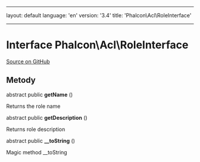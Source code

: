 * * *

layout: default language: 'en' version: '3.4' title: 'Phalcon\Acl\RoleInterface'

* * *

# Interface **Phalcon\Acl\RoleInterface**

<a href="https://github.com/phalcon/cphalcon/tree/v3.4.0/phalcon/acl/roleinterface.zep" class="btn btn-default btn-sm">Source on GitHub</a>

## Metody

abstract public **getName** ()

Returns the role name

abstract public **getDescription** ()

Returns role description

abstract public **__toString** ()

Magic method __toString